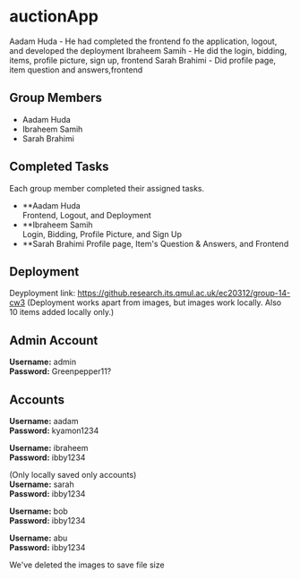 # auctionApp

Aadam Huda - He had completed the frontend fo the application, logout, and developed the deployment
Ibraheem Samih - He did the login, bidding, items, profile picture, sign up, frontend
Sarah Brahimi - Did profile page, item question and answers,frontend
## Group Members
- Aadam Huda
- Ibraheem Samih
- Sarah Brahimi

## Completed Tasks
Each group member completed their assigned tasks.
- **Aadam Huda <br>
Frontend, Logout, and Deployment
- **Ibraheem Samih <br>
Login, Bidding, Profile Picture, and Sign Up
- **Sarah Brahimi
Profile page, Item's Question & Answers, and Frontend

## Deployment
Deyployment link: https://github.research.its.qmul.ac.uk/ec20312/group-14-cw3
(Deployment works apart from images, but images work locally. Also 10 items added locally only.)

## Admin Account
**Username:** admin
<br>
**Password:** Greenpepper11?

## Accounts
**Username:** aadam
<br>
**Password:** kyamon1234

**Username:** ibraheem
<br>
**Password:** ibby1234

(Only locally saved only accounts)
<br>
**Username:** sarah
<br>
**Password:** ibby1234

**Username:** bob
<br>
**Password:** ibby1234

**Username:** abu
<br>
**Password:** ibby1234

We've deleted the images to save file size